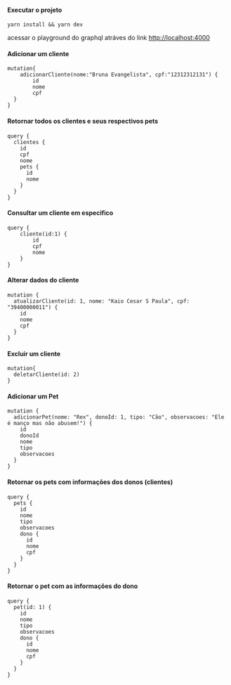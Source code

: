 #### Executar o projeto
`yarn install && yarn dev`

acessar o playground do graphql atráves do link  [http://localhost:4000](http://localhost:4000)

#### Adicionar um cliente
```
mutation{
    adicionarCliente(nome:"Bruna Evangelista", cpf:"12312312131") {
        id
        nome
        cpf
  }
}
```

####  Retornar todos os clientes e seus respectivos pets
```
query {
  clientes {
    id
    cpf
    nome
    pets {
      id
      nome
    }
  }
}
```

####  Consultar um cliente em especifico
```
query {
    cliente(id:1) {
        id
        cpf
        nome
    }
} 
```

#### Alterar dados do cliente
```
mutation {
  atualizarCliente(id: 1, nome: "Kaio Cesar S Paula", cpf: "39400000011") {
    id
    nome
    cpf
  }
}
```

#### Excluir um cliente
```
mutation{
  deletarCliente(id: 2)
}
```

#### Adicionar um Pet
```
mutation {
  adicionarPet(nome: "Rex", donoId: 1, tipo: "Cão", observacoes: "Ele é manço mas não abusem!") {
    id
    donoId
    nome
    tipo
    observacoes
  }
}
```

#### Retornar os pets com informações dos donos (clientes)
```
query {
  pets {
    id
    nome
    tipo
    observacoes
    dono {
      id
      nome
      cpf
    } 
  }
}
``` 

#### Retornar o pet com as informações do dono
```
query {
  pet(id: 1) {
    id
    nome
    tipo
    observacoes
    dono {
      id
      nome
      cpf
    }    
  }
}
```